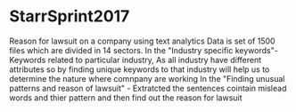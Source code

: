 # StarrSprint2017
Reason for lawsuit on a company using text analytics
Data is set of 1500 files which are divided in 14 sectors.
In the "Industry specific keywords"- Keywords related to particular industry, As all industry have different attributes so by finding unique keywords to that industry will help us to determine the nature where comnpany are working
In the "Finding unusual patterns and reason of lawsuit" - Extratcted the sentences cointain mislead words and thier pattern and then find out the reason for lawsuit
